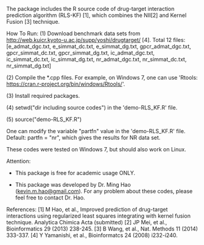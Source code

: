 The package includes the R source code of drug-target interaction prediction algorithm (RLS-KF) [1], which combines the NII[2] 
and Kernel Fusion [3] technique.

How To Run:
(1) Download benchmark data sets from http://web.kuicr.kyoto-u.ac.jp/supp/yoshi/drugtarget/ [4].
  Total 12 files:
 [e_admat_dgc.txt, e_simmat_dc.txt, e_simmat_dg.txt, gpcr_admat_dgc.txt, gpcr_simmat_dc.txt,
  gpcr_simmat_dg.txt, ic_admat_dgc.txt, ic_simmat_dc.txt, ic_simmat_dg.txt, nr_admat_dgc.txt,
  nr_simmat_dc.txt, nr_simmat_dg.txt]
 
(2) Compile the *.cpp files. For example, on Windows 7, one can use 'Rtools: https://cran.r-project.org/bin/windows/Rtools/'.

(3) Install required packages.

(4) setwd("dir including source codes") in the 'demo-RLS_KF.R' file.

(5) source("demo-RLS_KF.R") 
 
 One can modify the variable "partfn" value in the 'demo-RLS_KF.R' file.
 Default: partfn = "nr", which gives the results for NR data set.

 These codes were tested on Windows 7, but should also work on Linux.

Attention: 
- This package is free for academic usage ONLY. 

- This package was developed by Dr. Ming Hao (kevin.m.hao@gmail.com). For any problem about these codes, 
  please feel free to contact Dr. Hao.

References:
[1] M Hao, et al., Improved prediction of drug-target interactions using regularized least squares integrating with kernel fusion technique. Analytica Chimica Acta (submitted)
[2] JP Mei, et al., Bioinformatics 29 (2013) 238-245.
[3] B Wang, et al., Nat. Methods 11 (2014) 333-337.
[4] Y Yamanishi, et al., Bioinformatcs 24 (2008) i232-i240.

